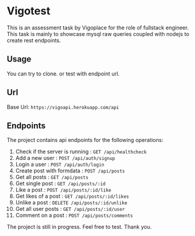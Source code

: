 # Vigotest

This is an assessment task by Vigoplace for the role of fullstack engineer. This task is mainly to showcase mysql raw queries coupled with nodejs to create rest endpoints.

## Usage
You can try to clone.
or test with endpoint url.

## Url
Base Url: `https://vigoapi.herokuapp.com/api`

## Endpoints
The project contains api endpoints for the following operations:
1. Check if the server is running : `GET /api/healthcheck`
2. Add a new user : `POST /api/auth/signup`
3. Login a user : `POST /api/auth/login`
4. Create post with formdata : `POST /api/posts`
5. Get all posts : `GET /api/posts`
6. Get single post : `GET /api/posts/:id`
7. Like a post : `POST /api/posts/:id/like`
8. Get likes of a post : `GET /api/posts/:id/likes`
9. Unlike a post : `DELETE /api/posts/:id/unlike`
10. Get all user posts : `GET /api/posts/:id/user`
11. Comment on a post : `POST /api/posts/comments`
    
The project is still in progress. Feel free to test.
Thank you.